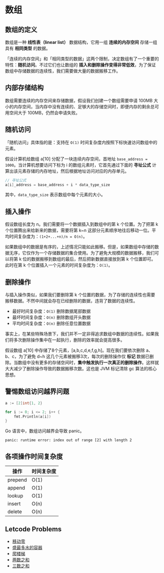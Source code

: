# 数组

## 数组的定义

数组是一种 **线性表（linear list）** 数据结构，它用一组 **连续的内存空间** 存储一组具有 **相同类型** 的数据。

「连续的内存空间」和「相同类型的数据」这两个限制，决定数组有了一个重要的特性：**随机访问**。不过它们也让数组的 **插入和删除操作变得非常低效**，为了保证数组中存储数据的连续性，我们需要做大量的数据搬移工作。

## 内部存储结构

数组需要连续的内存空间来存储数据，假设我们创建一个数组需要申请 100MB 大小的内存空间，当内存中没有连续的、足够大的存储空间时，即便内存的剩余总可用空间大于 100MB，仍然会申请失败。

## 随机访问

「随机访问」具体指的是：支持在 `O(1)` 时间复杂度内按照下标快速访问数组中的元素。

假设计算机给数组 a[10] 分配了一块连续内存空间，首地址 `base_address = 1000`。当计算机想要访问下标为 i 的数组元素时，它首先通过下面的 **寻址公式** 计算出该元素存储的内存地址，然后根据地址访问对应的内存单元。

```go
// 寻址公式
a[i]_address = base_address + i * data_type_size
```

其中，`data_type_size` 表示数组中每个元素的大小。

## 插入操作

假设数组长度为 n。我们需要将一个数据插入到数组中的第 k 个位置。为了把第 k 个位置腾出来给新来的数据，需要将第 k~n 这部分元素顺序地往后移动一位。平均时间复杂度为：`(1+2+...+n)/n = O(n)`。

如果数组中的数据是有序的，上述情况只能如此搬移。但是，如果数组中存储的数据无序，它仅作为一个存储数据的集合使用。为了避免大规模的数据搬移，我们可以将第 k 位的数据搬移到数组的最后，然后把新数据直接放到第 k 个位置即可。此时在第 k 个位置插入一个元素的时间复杂度为：`O(1)`。

## 删除操作

与插入操作类似，如果我们要删除第 k 个位置的数据，为了存储的连续性也需要搬移数据。不然中间就会存在已经删除的数据，违背了数据的连续性。

- 最好时间复杂度：`O(1)` 删除数据尾部数据 
- 最坏时间复杂度：`O(n)` 删除数组开头数据
- 平均时间复杂度：`O(n)` 删除任意位置数据

事实上，在某些特殊场景下，我们并不一定非得追求数组中数据的连续性。如果我们将多次删除操作集中在一起执行，删除的效率就会提高很多。

假设数组 a[10] 中存储了8个元素，[a,b,c,d,e,f,g,h]。现在我们要依次删除 a、b、c，为了避免 d~h 这几个元素被搬移3次，每次的删除操作仅 **标记** 数据已删除。当数组中没有更多的存储空间时，**集中触发执行一次真正的删除操作**。这样就大大减少了删除操作导致的数据搬移次数。这也是 JVM 标记清除 gc 算法的核心思想。

## 警惕数组访问越界问题

```go
a := [2]int{1, 2}

for i := 0; i <= 2; i++ {
	fmt.Println(a[i])
}
```

Go 语言中，数组访问越界会导致 panic。

```shell
panic: runtime error: index out of range [2] with length 2
```

## 各项操作时间复杂度

| 操作 | 时间复杂度 |
| --- | --- |
| prepend | O(1) |
| append | O(1) |
| lookup | O(1) |
| insert | O(n) |
| delete | O(n) |

## Letcode Problems

- [移动零](https://leetcode.cn/problems/move-zeroes/)
- [盛最多水的容器](https://leetcode.cn/problems/container-with-most-water/)
- [爬楼梯](https://leetcode.cn/problems/climbing-stairs/)
- [两数之和](https://leetcode.cn/problems/two-sum/)
- [三数之和](https://leetcode.cn/problems/3sum/)